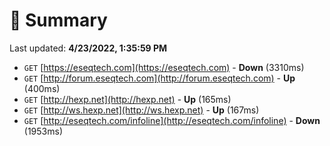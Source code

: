 # 📖 Summary
Last updated: **4/23/2022, 1:35:59 PM**

- `GET` [https://eseqtech.com](https://eseqtech.com) - **Down** (3310ms)
- `GET` [http://forum.eseqtech.com](http://forum.eseqtech.com) - **Up** (400ms)
- `GET` [http://hexp.net](http://hexp.net) - **Up** (165ms)
- `GET` [http://ws.hexp.net](http://ws.hexp.net) - **Up** (167ms)
- `GET` [http://eseqtech.com/infoline](http://eseqtech.com/infoline) - **Down** (1953ms)
